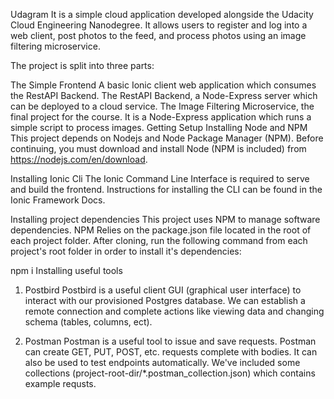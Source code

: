 Udagram
It is a simple cloud application developed alongside the Udacity Cloud Engineering Nanodegree. It allows users to register and log into a web client, post photos to the feed, and process photos using an image filtering microservice.

The project is split into three parts:

The Simple Frontend A basic Ionic client web application which consumes the RestAPI Backend.
The RestAPI Backend, a Node-Express server which can be deployed to a cloud service.
The Image Filtering Microservice, the final project for the course. It is a Node-Express application which runs a simple script to process images.
Getting Setup
Installing Node and NPM
This project depends on Nodejs and Node Package Manager (NPM). Before continuing, you must download and install Node (NPM is included) from https://nodejs.com/en/download.

Installing Ionic Cli
The Ionic Command Line Interface is required to serve and build the frontend. Instructions for installing the CLI can be found in the Ionic Framework Docs.

Installing project dependencies
This project uses NPM to manage software dependencies. NPM Relies on the package.json file located in the root of each project folder. After cloning, run the following command from each project's root folder in order to install it's dependencies:

npm i
Installing useful tools
1. Postbird
Postbird is a useful client GUI (graphical user interface) to interact with our provisioned Postgres database. We can establish a remote connection and complete actions like viewing data and changing schema (tables, columns, ect).

2. Postman
Postman is a useful tool to issue and save requests. Postman can create GET, PUT, POST, etc. requests complete with bodies. It can also be used to test endpoints automatically. We've included some collections (project-root-dir/*.postman_collection.json) which contains example requsts.
